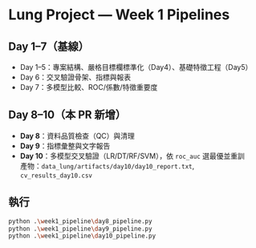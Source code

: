 # Lung Project — Week 1 Pipelines

## Day 1–7（基線）
- Day 1–5：專案結構、嚴格目標欄標準化（Day4）、基礎特徵工程（Day5）
- Day 6：交叉驗證骨架、指標與報表
- Day 7：多模型比較、ROC/係數/特徵重要度

## Day 8–10（本 PR 新增）
- **Day 8**：資料品質檢查（QC）與清理
- **Day 9**：指標彙整與文字報告
- **Day 10**：多模型交叉驗證（LR/DT/RF/SVM），依 `roc_auc` 選最優並重訓  
  產物：`data_lung/artifacts/day10/day10_report.txt`, `cv_results_day10.csv`

## 執行
```bash
python .\week1_pipeline\day8_pipeline.py
python .\week1_pipeline\day9_pipeline.py
python .\week1_pipeline\day10_pipeline.py
